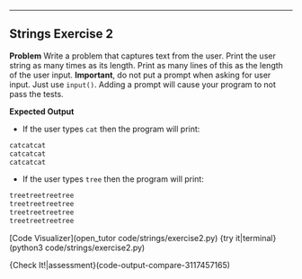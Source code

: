 ----------

## Strings Exercise 2

**Problem**
Write a problem that captures text from the user. Print the user string as many times as its length. Print as many lines of this as the length of the user input. **Important**, do not put a prompt when asking for user input. Just use `input()`. Adding a prompt will cause your program to not pass the tests.

**Expected Output**
* If the user types `cat` then the program will print:
```python
catcatcat
catcatcat
catcatcat
```
* If the user types `tree` then the program will print:
```python
treetreetreetree
treetreetreetree
treetreetreetree
treetreetreetree
```

[Code Visualizer](open_tutor code/strings/exercise2.py)
{try it|terminal}(python3 code/strings/exercise2.py)

{Check It!|assessment}(code-output-compare-3117457165)
